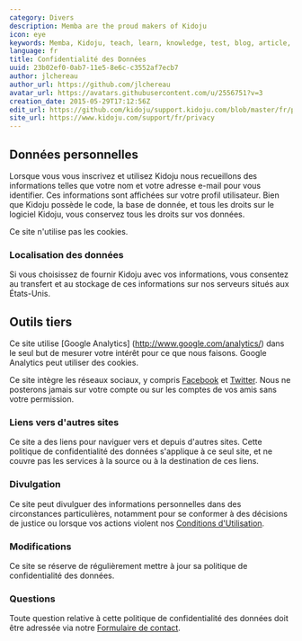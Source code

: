 ```yaml
---
category: Divers
description: Memba are the proud makers of Kidoju
icon: eye
keywords: Memba, Kidoju, teach, learn, knowledge, test, blog, article, documentation, ebook, video, webinar, slide
language: fr
title: Confidentialité des Données
uuid: 23b02ef0-0ab7-11e5-8e6c-c3552af7ecb7
author: jlchereau
author_url: https://github.com/jlchereau
avatar_url: https://avatars.githubusercontent.com/u/2556751?v=3
creation_date: 2015-05-29T17:12:56Z
edit_url: https://github.com/kidoju/support.kidoju.com/blob/master/fr/pages/privacy.md
site_url: https://www.kidoju.com/support/fr/privacy
---
```

## Données personnelles

Lorsque vous vous inscrivez et utilisez Kidoju nous recueillons des informations telles que votre nom et votre adresse e-mail pour vous identifier.
Ces informations sont affichées sur votre profil utilisateur.
Bien que Kidoju possède le code, la base de donnée, et tous les droits sur le logiciel Kidoju, vous conservez tous les droits sur vos données.

Ce site n'utilise pas les cookies.

### Localisation des données

Si vous choisissez de fournir Kidoju avec vos informations, vous consentez au transfert et au stockage de ces informations sur nos serveurs situés aux États-Unis.

## Outils tiers

Ce site utilise [Google Analytics] (http://www.google.com/analytics/) dans le seul but de mesurer votre intérêt pour ce que nous faisons.
Google Analytics peut utiliser des cookies.

Ce site intègre les réseaux sociaux, y compris [Facebook](https://www.facebook.com/) et [Twitter](https://twitter.com/).
Nous ne posterons jamais sur votre compte ou sur les comptes de vos amis sans votre permission.

### Liens vers d'autres sites

Ce site a des liens pour naviguer vers et depuis d'autres sites.
Cette politique de confidentialité des données s'applique à ce seul site, et ne couvre pas les services à la source ou à la destination de ces liens.

### Divulgation

Ce site peut divulguer des informations personnelles dans des circonstances particulières, notamment pour se conformer à des décisions de justice ou lorsque vos actions violent nos [Conditions d'Utilisation](https://www.kidoju.com/support/fr/terms).

### Modifications

Ce site se réserve de régulièrement mettre à jour sa politique de confidentialité des données.

### Questions

Toute question relative à cette politique de confidentialité des données doit être adressée via notre [Formulaire de contact](https://www.kidoju.com/support/fr/contact).
